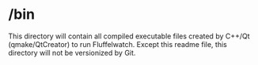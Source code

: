 # /bin
This directory will contain all compiled executable files created by C++/Qt (qmake/QtCreator) to run Fluffelwatch. Except this readme file, this directory will not be versionized by Git.
